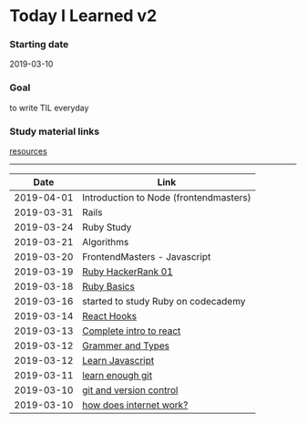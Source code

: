 # Today I Learned v2

### Starting date

2019-03-10

### Goal
to write TIL everyday

### Study material links

[resources](./resources.md)

---


| Date       | Link                                                         |
| ---------- | ------------------------------------------------------------ |
|2019-04-01| Introduction to Node (frontendmasters) |
|2019-03-31| Rails |
| 2019-03-24 | Ruby Study                                                   |
| 2019-03-21 | Algorithms                                                   |
| 2019-03-20 | FrontendMasters - Javascript                                 |
| 2019-03-19 | [Ruby HackerRank 01](./RUBY/ruby-hackerrank-01.md)           |
| 2019-03-18 | [Ruby Basics](./RUBY/ruby-basics.md)                         |
| 2019-03-16 | started to study Ruby on codecademy                          |
| 2019-03-14 | [React Hooks](./REACT/hooks.md)                              |
| 2019-03-13 | [Complete intro to react](./REACT/Complete-intro-to.react.md) |
| 2019-03-12 | [Grammer and Types](./JAVASCRIPT/Grammer-and-types.md)       |
| 2019-03-12 | [Learn Javascript](./JAVASCRIPT/MDN-learn-javascript.md)     |
| 2019-03-11 | [learn enough git](./GIT/learn-enough-git.md)                |
| 2019-03-10 | [git and version control](./GIT/git-version-control.md)      |
| 2019-03-10 | [how does internet work?](./INTERNET/how-does-internet-work.md) |


